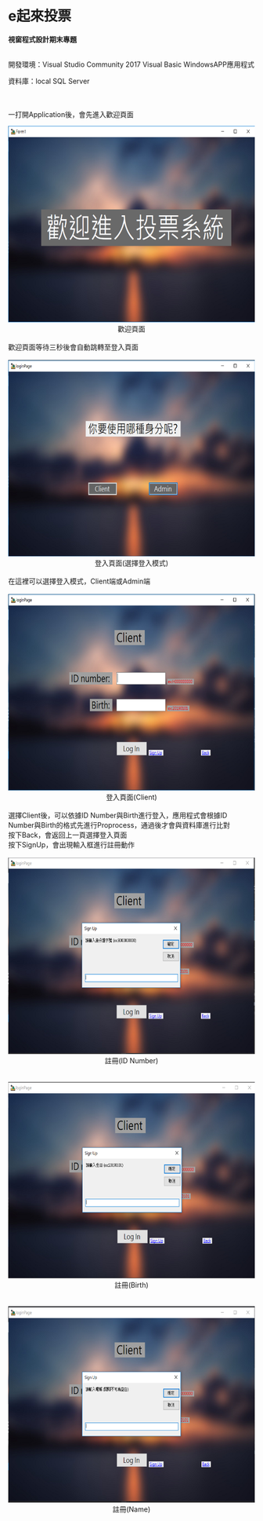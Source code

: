 
# e起來投票

**視窗程式設計期末專題**<br/><br/>

開發環境：Visual Studio Community 2017 Visual Basic WindowsAPP應用程式<br/>

資料庫：local SQL Server<br/><br/><br/>

一打開Application後，會先進入歡迎頁面<br/>
<div  align="center"><img  width="700"  height="400"  src="https://github.com/HongLinLiao/votingVB/blob/master/IMG/welcomePage.PNG"/><br>歡迎頁面</div>
<br/>
歡迎頁面等待三秒後會自動跳轉至登入頁面
<br/><br/>
<div  align="center"><img  width="700"  height="400"  src="https://github.com/HongLinLiao/votingVB/blob/master/IMG/loginPage_1.PNG"/><br>登入頁面(選擇登入模式)</div>
<br/>
在這裡可以選擇登入模式，Client端或Admin端
<br/><br/>
<div  align="center"><img  width="700"  height="400"  src="https://github.com/HongLinLiao/votingVB/blob/master/IMG/loginPage_2(client).PNG"/><br>登入頁面(Client)</div>
<br/>
選擇Client後，可以依據ID Number與Birth進行登入，應用程式會根據ID Number與Birth的格式先進行Proprocess，通過後才會與資料庫進行比對<br/>
按下Back，會返回上一頁選擇登入頁面<br/>
按下SignUp，會出現輸入框進行註冊動作
<br/><br/>
<div  align="center"><img  width="700"  height="400"  src="https://github.com/HongLinLiao/votingVB/blob/master/IMG/signUp_1.PNG"/><br>註冊(ID Number)</div>
<br/><br/>
<div  align="center"><img  width="700"  height="400"  src="https://github.com/HongLinLiao/votingVB/blob/master/IMG/signUp_2.PNG"/><br>註冊(Birth)</div>
<br/><br/>
<div  align="center"><img  width="700"  height="400"  src="https://github.com/HongLinLiao/votingVB/blob/master/IMG/signUp_3.PNG"/><br>註冊(Name)</div>